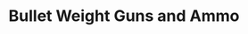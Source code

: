 ---
title: "Bullet Weight Guns and Ammo"
url: /san-pablo/bullet-weight-guns-and-ammo/
shop: Allgemein
---